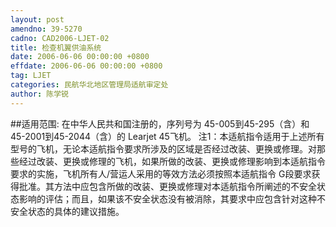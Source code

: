 ```yaml
---
layout: post
amendno: 39-5270
cadno: CAD2006-LJET-02
title: 检查机翼供油系统
date: 2006-06-06 00:00:00 +0800
effdate: 2006-06-06 00:00:00 +0800
tag: LJET
categories: 民航华北地区管理局适航审定处
author: 陈学锐
---
```


##适用范围:
在中华人民共和国注册的，序列号为 45-005到45-295（含）和 45-2001到45-2044（含）的 Learjet 45飞机。
注1：本适航指令适用于上述所有型号的飞机，无论本适航指令要求所涉及的区域是否经过改装、更换或修理。对那些经过改装、更换或修理的飞机，如果所做的改装、更换或修理影响到本适航指令要求的实施，飞机所有人/营运人采用的等效方法必须按照本适航指令 G段要求获得批准。其方法中应包含所做的改装、更换或修理对本适航指令所阐述的不安全状态影响的评估；而且，如果该不安全状态没有被消除，其要求中应包含针对这种不安全状态的具体的建议措施。


